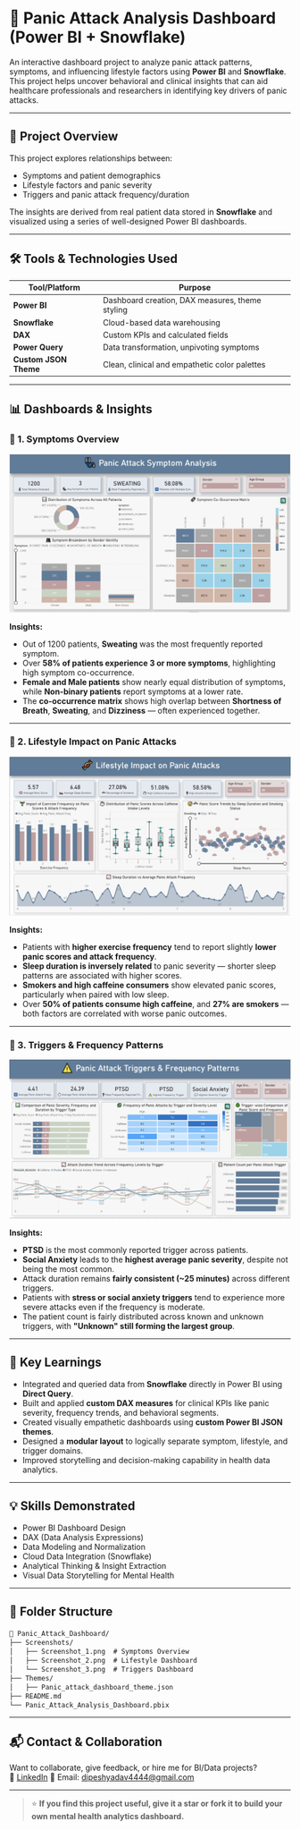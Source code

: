 # 🧠 Panic Attack Analysis Dashboard (Power BI + Snowflake)

An interactive dashboard project to analyze panic attack patterns, symptoms, and influencing lifestyle factors using **Power BI** and **Snowflake**. This project helps uncover behavioral and clinical insights that can aid healthcare professionals and researchers in identifying key drivers of panic attacks.

---

## 📌 Project Overview

This project explores relationships between:
- Symptoms and patient demographics
- Lifestyle factors and panic severity
- Triggers and panic attack frequency/duration

The insights are derived from real patient data stored in **Snowflake** and visualized using a series of well-designed Power BI dashboards.

---

## 🛠️ Tools & Technologies Used

| Tool/Platform | Purpose |
|---------------|---------|
| **Power BI** | Dashboard creation, DAX measures, theme styling |
| **Snowflake** | Cloud-based data warehousing |
| **DAX** | Custom KPIs and calculated fields |
| **Power Query** | Data transformation, unpivoting symptoms |
| **Custom JSON Theme** | Clean, clinical and empathetic color palettes |

---

## 📊 Dashboards & Insights

### 🔹 1. **Symptoms Overview**

![Symptoms Overview Dashboard](./screenshots/Screenshot_1.png)

**Insights:**
- Out of 1200 patients, **Sweating** was the most frequently reported symptom.
- Over **58% of patients experience 3 or more symptoms**, highlighting high symptom co-occurrence.
- **Female and Male patients** show nearly equal distribution of symptoms, while **Non-binary patients** report symptoms at a lower rate.
- The **co-occurrence matrix** shows high overlap between **Shortness of Breath**, **Sweating**, and **Dizziness** — often experienced together.

---

### 🔹 2. **Lifestyle Impact on Panic Attacks**

![Lifestyle Dashboard](./screenshots/Screenshot_2.png)

**Insights:**
- Patients with **higher exercise frequency** tend to report slightly **lower panic scores and attack frequency**.
- **Sleep duration is inversely related** to panic severity — shorter sleep patterns are associated with higher scores.
- **Smokers and high caffeine consumers** show elevated panic scores, particularly when paired with low sleep.
- Over **50% of patients consume high caffeine**, and **27% are smokers** — both factors are correlated with worse panic outcomes.

---

### 🔹 3. **Triggers & Frequency Patterns**

![Triggers Dashboard](./screenshots/Screenshot_3.png)

**Insights:**
- **PTSD** is the most commonly reported trigger across patients.
- **Social Anxiety** leads to the **highest average panic severity**, despite not being the most common.
- Attack duration remains **fairly consistent (~25 minutes)** across different triggers.
- Patients with **stress or social anxiety triggers** tend to experience more severe attacks even if the frequency is moderate.
- The patient count is fairly distributed across known and unknown triggers, with **"Unknown" still forming the largest group**.

---

## 🧠 Key Learnings

- Integrated and queried data from **Snowflake** directly in Power BI using **Direct Query**.
- Built and applied **custom DAX measures** for clinical KPIs like panic severity, frequency trends, and behavioral segments.
- Created visually empathetic dashboards using **custom Power BI JSON themes**.
- Designed a **modular layout** to logically separate symptom, lifestyle, and trigger domains.
- Improved storytelling and decision-making capability in health data analytics.

---

## 💡 Skills Demonstrated

- Power BI Dashboard Design  
- DAX (Data Analysis Expressions)  
- Data Modeling and Normalization  
- Cloud Data Integration (Snowflake)  
- Analytical Thinking & Insight Extraction  
- Visual Data Storytelling for Mental Health  

---

## 📁 Folder Structure

```
📁 Panic_Attack_Dashboard/
├── Screenshots/
│   ├── Screenshot_1.png  # Symptoms Overview
│   ├── Screenshot_2.png  # Lifestyle Dashboard
│   └── Screenshot_3.png  # Triggers Dashboard
├── Themes/
│   ├── Panic_attack_dashboard_theme.json
├── README.md
└── Panic_Attack_Analysis_Dashboard.pbix
```

---

## 📬 Contact & Collaboration

Want to collaborate, give feedback, or hire me for BI/Data projects?  
🔗 [LinkedIn](https://www.linkedin.com/in/dipesh-yadav-datascientist/)
📧 Email: dipeshyadav4444@gmail.com  

---

> ⭐ **If you find this project useful, give it a star or fork it to build your own mental health analytics dashboard.**
